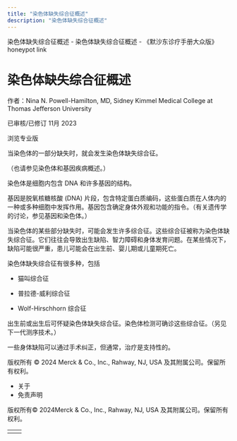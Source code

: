 ```yaml
---
title: "染色体缺失综合征概述"
description: "染色体缺失综合征概述"
---
```


﻿染色体缺失综合征概述 \- 染色体缺失综合征概述 \- 《默沙东诊疗手册大众版》 honeypot link

# 染色体缺失综合征概述

作者：Nina N. Powell-Hamilton, MD, Sidney Kimmel Medical College at Thomas Jefferson
University

已审核/已修订 11月 2023

浏览专业版

当染色体的一部分缺失时，就会发生染色体缺失综合征。

（也请参见染色体和基因疾病概述。）

染色体是细胞内包含 DNA 和许多基因的结构。

基因是脱氧核糖核酸 (DNA) 片段，包含特定蛋白质编码，这些蛋白质在人体内的一种或多种细胞中发挥作用。基因包含确定身体外观和功能的指令。（有关遗传学的讨论，参见基因和染色体。）

当染色体的某些部分缺失时，可能会发生许多综合征。这些综合征被称为染色体缺失综合征。它们往往会导致出生缺陷、智力障碍和身体发育问题。在某些情况下，缺陷可能很严重，患儿可能会在出生前、婴儿期或儿童期死亡。

染色体缺失综合征有很多种，包括

- 猫叫综合征

- 普拉德-威利综合征

- Wolf-Hirschhorn 综合征


出生前或出生后可怀疑染色体缺失综合征。染色体检测可确诊这些综合征。（另见下一代测序技术。）

一些身体缺陷可以通过手术纠正，但通常，治疗是支持性的。



版权所有 © 2024
Merck & Co., Inc., Rahway, NJ, USA 及其附属公司。保留所有权利。

- 关于
- 免责声明

版权所有© 2024Merck & Co., Inc., Rahway, NJ, USA 及其附属公司。保留所有权利。

|     |     |
| --- | --- |
|  |  |